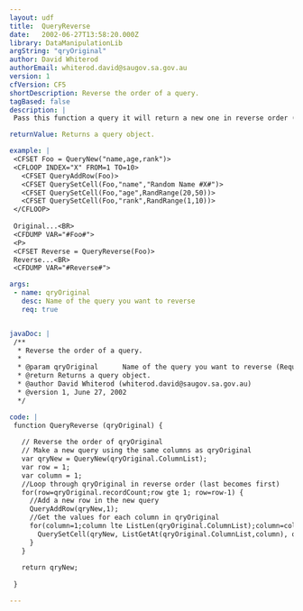 ```yaml
---
layout: udf
title:  QueryReverse
date:   2002-06-27T13:58:20.000Z
library: DataManipulationLib
argString: "qryOriginal"
author: David Whiterod
authorEmail: whiterod.david@saugov.sa.gov.au
version: 1
cfVersion: CF5
shortDescription: Reverse the order of a query.
tagBased: false
description: |
 Pass this function a query it will return a new one in reverse order (make first row the last and last row the first - in a new query).

returnValue: Returns a query object.

example: |
 <CFSET Foo = QueryNew("name,age,rank")>
 <CFLOOP INDEX="X" FROM=1 TO=10>
   <CFSET QueryAddRow(Foo)>
   <CFSET QuerySetCell(Foo,"name","Random Name #X#")>
   <CFSET QuerySetCell(Foo,"age",RandRange(20,50))>
   <CFSET QuerySetCell(Foo,"rank",RandRange(1,10))>
 </CFLOOP>
 
 Original...<BR>
 <CFDUMP VAR="#Foo#">
 <P>
 <CFSET Reverse = QueryReverse(Foo)>
 Reverse...<BR>
 <CFDUMP VAR="#Reverse#">

args:
 - name: qryOriginal
   desc: Name of the query you want to reverse
   req: true


javaDoc: |
 /**
  * Reverse the order of a query.
  * 
  * @param qryOriginal      Name of the query you want to reverse (Required)
  * @return Returns a query object. 
  * @author David Whiterod (whiterod.david@saugov.sa.gov.au) 
  * @version 1, June 27, 2002 
  */

code: |
 function QueryReverse (qryOriginal) {
     
   // Reverse the order of qryOriginal
   // Make a new query using the same columns as qryOriginal
   var qryNew = QueryNew(qryOriginal.ColumnList);
   var row = 1;
   var column = 1;
   //Loop through qryOriginal in reverse order (last becomes first)
   for(row=qryOriginal.recordCount;row gte 1; row=row-1) {
     //Add a new row in the new query
     QueryAddRow(qryNew,1);
     //Get the values for each column in qryOriginal
     for(column=1;column lte ListLen(qryOriginal.ColumnList);column=column+1) {
       QuerySetCell(qryNew, ListGetAt(qryOriginal.ColumnList,column), qryOriginal[ListGetAt(qryOriginal.ColumnList,column)][row]);
     }
   }
   
   return qryNew;
   
 }

---
```


